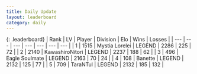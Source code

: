 ```yaml
---
title: Daily Update
layout: leaderboard
category: daily
---
```


{: .leaderboard}
| Rank | LV | Player | Division | Elo | Wins | Losses |
| --- | --- | --- | --- | --- | --- | --- |
| <span data-change="0">1</span> | 1515 | <span title="ID: 315148">Mystia Lorelei</span> | LEGEND | <span data-change="14">2286</span> | <span data-change="3">225</span> | <span data-change="0">72</span> |
| <span data-change="0">2</span> | 2140 | <span title="ID: 164871">KawashiroNitori</span> | LEGEND | <span data-change="0">2237</span> | <span data-change="0">188</span> | <span data-change="0">62</span> |
| <span data-change="2">3</span> | 496 | <span title="ID: 512212">Eagle Soulmate</span> | LEGEND | <span data-change="40">2163</span> | <span data-change="8">70</span> | <span data-change="0">24</span> |
| <span data-change="16">4</span> | 108 | <span title="ID: 629003">Banette</span> | LEGEND | <span data-change="82">2132</span> | <span data-change="23">125</span> | <span data-change="8">77</span> |
| <span data-change="8">5</span> | 709 | <span title="ID: 285323">TaraNTul</span> | LEGEND | <span data-change="61">2132</span> | <span data-change="28">185</span> | <span data-change="11">132</span> |